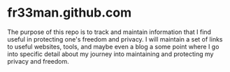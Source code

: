 fr33man.github.com
==================
The purpose of this repo is to track and maintain information that I find useful in protecting one's freedom and privacy. I will maintain a set of links to useful websites, tools, and maybe even a blog a some point where I go into specific detail about my journey into maintaining and protecting my privacy and freedom.

